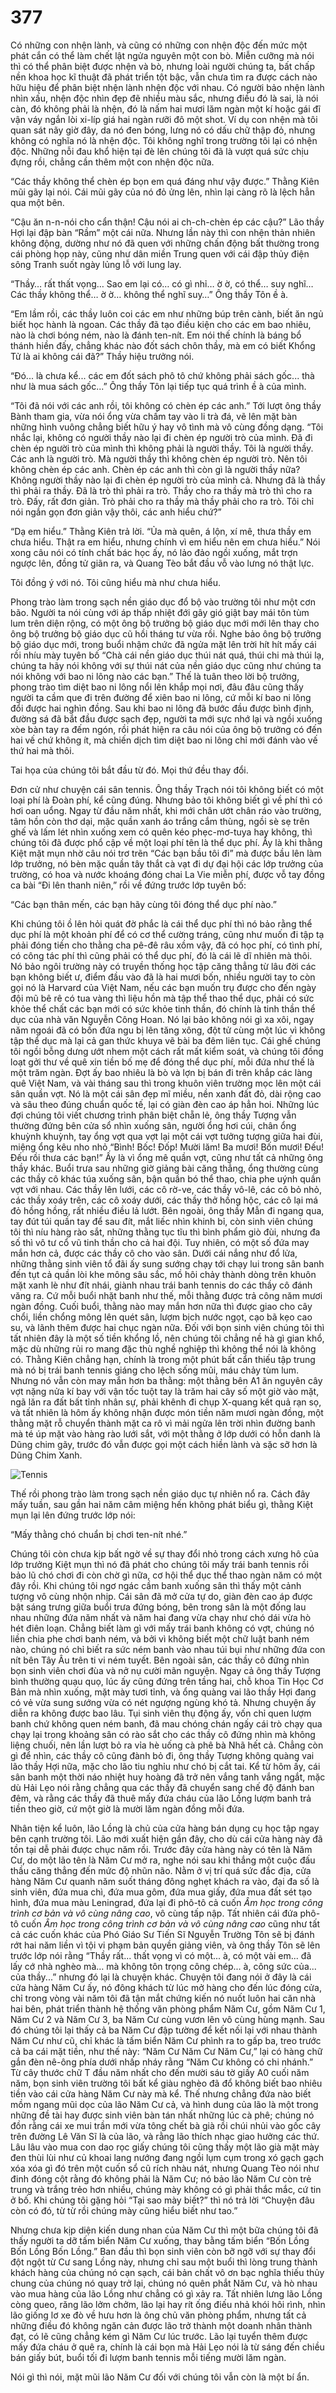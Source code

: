 # 377

Có những con nhện lành, và cũng có những con nhện độc đến mức một phát cắn có thể làm chết lật ngửa nguyên một con bò. Miễn cưỡng mà nói thì có thể phân biệt được nhện và bò, nhưng loài người chúng ta, bất chấp nền khoa học kĩ thuật đã phát triển tột bậc, vẫn chưa tìm ra được cách nào hữu hiệu để phân biệt nhện lành nhện độc với nhau. Có người bảo nhện lành nhìn xấu, nhện độc nhìn đẹp đẽ nhiều màu sắc, nhưng điều đó là sai, là nói càn, đó không phải là nhện, đó là nấm hai mươi lăm ngàn một kí hoặc gái đĩ vận váy ngắn lòi xi-líp giá hai ngàn rưỡi đô một shot. Ví dụ con nhện mà tôi quan sát nãy giờ đây, da nó đen bóng, lưng nó có dấu chữ thập đỏ, nhưng không có nghĩa nó là nhện độc. Tôi không nghĩ trong trường tôi lại có nhện độc. Những nỗi đau khổ hiện tại đè lên chúng tôi đã là vượt quá sức chịu đựng rồi, chẳng cần thêm một con nhện độc nữa. 

“Các thầy không thể chèn ép bọn em quá đáng như vậy được.” Thằng Kiên mũi gãy lại nói. Cái mũi gãy của nó đỏ ửng lên, nhìn lại càng rõ là lệch hẳn qua một bên. 

“Cậu ăn n-n-nói cho cẩn thận! Cậu nói ai ch-ch-chèn ép các cậu?” Lão thầy Hợi lại đập bàn “Rầm” một cái nữa. Nhưng lần này thì con nhện thản nhiên không động, dường như nó đã quen với những chấn động bất thường trong cái phòng họp này, cũng như dân miền Trung quen với cái đập thủy điện sông Tranh suốt ngày lủng lỗ với lung lay. 

 “Thầy… rất thất vọng… Sao em lại có… có gì nhỉ… ờ ờ, có thể… suy nghĩ… Các thầy không thể… ờ ờ… không thể nghĩ suy…” Ông thầy Tôn ề à.

“Em lầm rồi, các thầy luôn coi các em như những búp trên cành, biết ăn ngủ biết học hành là ngoan. Các thầy đã tạo điều kiện cho các em bao nhiêu, nào là chơi bóng ném, nào là đánh ten-nít. Em nói thế chính là báng bổ thánh hiền đấy, chẳng khác nào đốt sách chôn thầy, mà em có biết Khổng Tử là ai không cái đã?” Thầy hiệu trưởng nói.

“Đó... là chưa kể... các em đốt sách phô tô chứ không phải sách gốc... thà như là mua sách gốc...” Ông thầy Tôn lại tiếp tục quá trình ề à của mình. 

“Tôi đã nói với các anh rồi, tôi không có chèn ép các anh.” Tới lượt ông thầy Bành tham gia, vừa nói ổng vừa chấm tay vào li trà đá, vẽ lên mặt bàn những hình vuông chẳng biết hữu ý hay vô tình mà vô cùng đồng dạng. “Tôi nhắc lại, không có người thầy nào lại đi chèn ép người trò của mình. Đã đi chèn ép người trò của mình thì không phải là người thầy. Tôi là người thầy. Các anh là người trò. Mà người thầy thì không chèn ép người trò. Nên tôi không chèn ép các anh. Chèn ép các anh thì còn gì là người thầy nữa? Không người thầy nào lại đi chèn ép người trò của mình cả. Nhưng đã là thầy thì phải ra thầy. Đã là trò thì phải ra trò. Thầy cho ra thầy mà trò thì cho ra trò. Đấy, rất đơn giản. Trò phải cho ra thầy mà thầy phải cho ra trò. Tôi chỉ nói ngắn gọn đơn giản vậy thôi, các anh hiểu chứ?” 

“Dạ em hiểu.” Thằng Kiên trả lời. “Ủa mà quên, á lộn, xí mê, thưa thầy em chưa hiểu. Thật ra em hiểu, nhưng chính vì em hiểu nên em chưa hiểu.” Nói xong câu nói có tính chất bác học ấy, nó lảo đảo ngồi xuống, mắt trợn ngược lên, đồng tử giãn ra, và Quang Tèo bắt đầu vỗ vào lưng nó thật lực.

Tôi đồng ý với nó. Tôi cũng hiểu mà như chưa hiểu. 

Phong trào làm trong sạch nền giáo dục đổ bộ vào trường tôi như một cơn bão. Người ta nói cùng với áp thấp nhiệt đới gây gió giật bay mái tôn tùm lum trên diện rộng, có một ông bộ trưởng bộ giáo dục mới mới lên thay cho ông bộ trưởng bộ giáo dục cũ hồi tháng tư vừa rồi. Nghe bảo ông bộ trưởng bộ giáo dục mới, trong buổi nhậm chức đã ngửa mặt lên trời hít hít mấy cái rồi nhíu mày tuyên bố “Chà cái nền giáo dục thúi nát quá, thúi chi mà thúi lạ, chúng ta hãy nói không với sự thúi nát của nền giáo dục cũng như chúng ta nói không với bao ni lông nào các bạn.” Thế là tuân theo lời bộ trưởng, phong trào tìm diệt bao ni lông nổi lên khắp mọi nơi, đâu đâu cũng thấy người ta cầm que đi trên đường để xiên bao ni lông, cứ mỗi kí bao ni lông đổi được hai nghìn đồng. Sau khi bao ni lông đã bước đầu được bình định, đường sá đã bắt đầu được sạch đẹp, người ta mới sực nhớ lại và ngồi xuống xòe bàn tay ra đếm ngón, rồi phát hiện ra câu nói của ông bộ trưởng có đến hai vế chứ không ít, mà chiến dịch tìm diệt bao ni lông chỉ mới đánh vào vế thứ hai mà thôi. 

Tai họa của chúng tôi bắt đầu từ đó. Mọi thứ đều thay đổi. 

Đơn cử như chuyện cái sân tennis. Ông thầy Trạch nói tôi không biết có một loại phí là Đoàn phí, kể cũng đúng. Nhưng bảo tôi không biết gì về phí thì có hơi oan uổng. Ngay từ đầu năm nhất, khi mới chân ướt chân ráo vào trường, tâm hồn còn thơ dại, mặc quần xanh áo trắng cắm thùng, ngồi sè sẹ trên ghế và lấm lét nhìn xuống xem có quên kéo phẹc-mơ-tuya hay không, thì chúng tôi đã được phổ cập về một loại phí tên là thể dục phí. Ấy là khi thằng Kiệt mặt mụn nhờ câu nói trơ trẽn “Các bạn bầu tôi đi” mà được bầu lên làm lớp trưởng, nó bèn mặc quần tây thắt cà vạt đi dự đại hội các lớp trưởng của trường, có hoa và nước khoáng đóng chai La Vie miễn phí, được vỗ tay đồng ca bài “Đi lên thanh niên,” rồi về đứng trước lớp tuyên bố:

“Các bạn thân mến, các bạn hãy cùng tôi đóng thể dục phí nào.”

Khi chúng tôi ồ lên hỏi quát đờ phắc là cái thể dục phí thì nó bảo rằng thể dục phí là một khoản phí để có cơ thể cường tráng, cũng như muốn đi tập tạ phải đóng tiền cho thằng cha pê-đê râu xồm vậy, đã có học phí, có tình phí, có công tác phí thì cũng phải có thể dục phí, đó là cái lẽ dĩ nhiên mà thôi. Nó bảo ngôi trường này có truyền thống học tập căng thẳng từ lâu đời các bạn không biết ư, điểm đầu vào đã là hai mươi bốn, nhiều người tay to còn gọi nó là Harvard của Việt Nam, nếu các bạn muốn trụ được cho đến ngày đội mũ bê rê có tua vàng thì liệu hồn mà tập thể thao thể dục, phải có sức khỏe thể chất các bạn mới có sức khỏe tinh thần, đó chính là tinh thần thể dục của nhà văn Nguyễn Công Hoan. Nó lại bảo không nói gì xa xôi, ngay năm ngoái đã có bốn đứa ngu bị lên tăng xông, đột tử cùng một lúc vì không tập thể dục mà lại cả gan thức khuya vẽ bài ba đêm liên tục. Cái ghế chúng tôi ngồi bỗng dưng ướt nhem một cách rất mất kiểm soát, và chúng tôi đồng loạt gởi thư về quê xin tiền bố mẹ để đóng thể dục phí, mỗi đứa như thế là một trăm ngàn. Đợt ấy bao nhiêu là bò và lợn bị bán đi trên khắp các làng quê Việt Nam, và vài tháng sau thì trong khuôn viên trường mọc lên một cái sân quần vợt. Nó là một cái sân đẹp mĩ miều, nền xanh đất đỏ, dài rộng cao và sâu theo đúng chuẩn quốc tế, lại có giàn đèn cao áp hẳn hoi. Những lúc đợi chúng tôi viết chương trình phân biệt chẵn lẻ, ông thầy Tượng vẫn thường đứng bên cửa sổ nhìn xuống sân, người ổng hơi cúi, chân ổng khuỳnh khuỳnh, tay ổng vợt qua vợt lại một cái vợt tưởng tượng giữa hai đùi, miệng ổng kêu nho nhỏ “Bình! Bốc! Đốp! Mười lăm! Ba mươi! Bốn mươi! Đếu! Đếu rồi thưa các bạn!” Ấy là vì ổng mê quần vợt, cũng như tất cả những ông thầy khác. Buổi trưa sau những giờ giảng bài căng thẳng, ổng thường cùng các thầy cô khác túa xuống sân, bận quần bó thể thao, chia phe uýnh quần vợt với nhau. Các thầy lên lưới, các cô rờ-ve, các thầy vô-lê, các cô bỏ nhỏ, các thầy xoáy trên, các cô xoáy dưới, các thầy thở hồng hộc, các cô lại má đỏ hồng hồng, rất nhiều điều lả lướt. Bên ngoài, ông thầy Mẫn đi ngang qua, tay đút túi quần tay để sau đít, mắt liếc nhìn khinh bỉ, còn sinh viên chúng tôi thì níu hàng rào sắt, những thằng tục tĩu thì bình phẩm giò đùi, nhưng đa số thì vô tư cổ vũ tinh thần cho cả hai đội. Tuy nhiên, có một số đứa may mắn hơn cả, được các thầy cô cho vào sân. Dưới cái nắng như đổ lửa, những thằng sinh viên tổ đãi ấy sung sướng chạy tới chạy lui trong sân banh đến tụt cả quần lòi khe mông sâu sắc, mồ hôi chảy thành dòng trên khuôn mặt xanh lè như đít nhái, giành nhau trái banh tennis do các thầy cô đánh văng ra. Cứ mỗi buổi nhặt banh như thế, mỗi thằng được trả công năm mươi ngàn đồng. Cuối buổi, thằng nào may mắn hơn nữa thì được giao cho cây chổi, liền chổng mông lên quét sân, lượm bịch nước ngọt, cạo bã kẹo cao su, và lãnh thêm được hai chục ngàn nữa. Đối với bọn sinh viên chúng tôi thì tất nhiên đây là một số tiền khổng lồ, nên chúng tôi chẳng nề hà gì gian khổ, mặc dù những rủi ro mang đặc thù nghề nghiệp thì không thể nói là không có. Thằng Kiên chẳng hạn, chính là trong một phút bất cẩn thiếu tập trung mà nó bị trái banh tennis giáng cho lệch sống mũi, máu chảy tùm lum. Nhưng nó vẫn còn may mắn hơn ba thằng: một thằng bên A1 ăn nguyên cây vợt nặng nửa kí bay với vận tốc tuột tay là trăm hai cây số một giờ vào mặt, ngã lăn ra đất bất tỉnh nhân sự, phải khênh đi chụp X-quang kết quả rạn sọ, và tất nhiên là hôm ấy không nhận được món tiền năm mươi ngàn đồng, một thằng mặt rỗ chuyển thành mặt ca rô vì mải ngửa lên trời nhìn đường banh mà té úp mặt vào hàng rào lưới sắt, với một thằng ở lớp dưới có hỗn danh là Dũng chim gãy, trước đó vẫn được gọi một cách hiền lành và sặc sỡ hơn là Dũng Chim Xanh. 

![Tennis](../images/tennis.jpg)

Thế rồi phong trào làm trong sạch nền giáo dục tự nhiên nổ ra. Cách đây mấy tuần, sau gần hai năm câm miệng hến không phát biểu gì, thằng Kiệt mụn lại lên đứng trước lớp nói:

 “Mấy thằng chó chuẩn bị chơi ten-nít nhé.”

Chúng tôi còn chưa kịp bất ngờ về sự thay đổi nhỏ trong cách xưng hô của lớp trưởng Kiệt mụn thì nó đã phát cho chúng tôi mấy trái banh tennis rồi bảo lũ chó chơi đi còn chờ gì nữa, cơ hội thể dục thể thao ngàn năm có một đây rồi. Khi chúng tôi ngơ ngác cầm banh xuống sân thì thấy một cảnh tượng vô cùng nhộn nhịp. Cái sân đã mở cửa tự do, giàn đèn cao áp được bật sáng trưng giữa buổi trưa đứng bóng, bên trong sân là một đống lau nhau những đứa năm nhất và năm hai đang vừa chạy như chó dái vừa hò hét điên loạn. Chẳng biết làm gì với mấy trái banh không có vợt, chúng nó liền chia phe chơi banh ném, và bởi vì không biết một chữ luật banh ném nào, chúng nó chỉ biết ra sức ném banh vào nhau túi bụi như những đứa con nít bên Tây Âu trên ti vi ném tuyết. Bên ngoài sân, các thầy cô đứng nhìn bọn sinh viên chơi đùa và nở nụ cười mãn nguyện. Ngay cả ông thầy Tượng bình thường quạu quọ, lúc ấy cũng đứng trên tầng hai, chỗ khoa Tin Học Cơ Bản mà nhìn xuống, mặt mày tươi tỉnh, và ổng quàng vai lão thầy Hợi đang có vẻ vừa sung sướng vừa có nét ngượng ngùng khó tả. Nhưng chuyện ấy diễn ra không được bao lâu. Tụi sinh viên thụ động ấy, vốn chỉ quen lượm banh chứ không quen ném banh, đã mau chóng chán ngấy cái trò chạy qua chạy lại trong khoảng sân có rào sắt cho các thầy cô đứng nhìn mà không liệng chuối, nên lần lượt bỏ ra vỉa hè uống cà phê bà Nhã hết cả. Chẳng còn gì để nhìn, các thầy cô cũng đành bỏ đi, ông thầy Tượng không quàng vai lão thầy Hợi nữa, mặc cho lão tiu nghỉu như chó bị cắt tai. Kể từ hôm ấy, cái sân banh một thời náo nhiệt huy hoàng đã trở nên vắng tanh vắng ngắt, mặc dù Hải Lẹo nói rằng chẳng qua các thầy đã chuyển sang chế độ đánh ban đêm, và rằng các thầy đã thuê mấy đứa cháu của lão Lồng lượm banh trả tiền theo giờ, cứ một giờ là mười lăm ngàn đồng mỗi đứa.

Nhân tiện kể luôn, lão Lồng là chủ của cửa hàng bán dụng cụ học tập ngay bên cạnh trường tôi. Lão mới xuất hiện gần đây, cho dù cái cửa hàng này đã tồn tại dễ phải được chục năm rồi. Trước đây cửa hàng này có tên là Năm Cư, do một lão tên là Năm Cư mở ra, nghe nói sau khi thắng một cuộc đấu thầu căng thẳng đến mức độ nhũn não. Nằm ở vị trí quá sức đắc địa, cửa hàng Năm Cư quanh năm suốt tháng đông nghẹt khách ra vào, đại đa số là sinh viên, đứa mua chì, đứa mua gôm, đứa mua giấy, đứa mua đất sét tạo hình, đứa mua màu Leningrad, đứa lại đi phô-tô cả cuốn _Âm học trong công trình cơ bản và vô cùng nâng cao_, vô cùng tấp nập. Tất nhiên cái đứa phô-tô cuốn _Âm học trong công trình cơ bản và vô cùng nâng cao_ cũng như tất cả các cuốn khác của Phó Giáo Sư Tiến Sĩ Nguyễn Trường Tôn sẽ bị đánh rớt hai năm liền vì tội vi phạm bản quyền giảng viên, và ông thầy Tôn sẽ lên trước lớp nói rằng “Thầy rất... thất vọng vì có một... à, có một vài em... đã lấy cớ nhà nghèo mà… mà không tôn trọng công chép... à, công sức của... của thầy...” nhưng đó lại là chuyện khác. Chuyện tôi đang nói ở đây là cái cửa hàng Năm Cư ấy, nó đông khách từ lúc mở hàng cho đến lúc đóng cửa, chỉ trong vòng vài năm tôi đã tận mắt chứng kiến nó nuốt luôn hai căn nhà hai bên, phát triển thành hệ thống văn phòng phẩm Năm Cư, gồm Năm Cư 1, Năm Cư 2 và Năm Cư 3, ba Năm Cư cùng vươn lên vô cùng hùng mạnh. Sau đó chúng tôi lại thấy cả ba Năm Cư đập tường để kết nối lại với nhau thành Năm Cư như cũ, chỉ khác là tấm biển Năm Cư phình ra to gấp ba, treo trước cả ba cái mặt tiền, như thế này: “Năm Cư Năm Cư Năm Cư,” lại có hàng chữ gắn đèn nê-ông phía dưới nhấp nháy rằng “Năm Cư không có chi nhánh.” Từ cây thước chữ T đầu năm nhất cho đến mười sáu tờ giấy A0 cuối năm năm, bọn sinh viên trường tôi bất kể giàu nghèo đã đổ không biết bao nhiêu tiền vào cái cửa hàng Năm Cư này mà kể. Thế nhưng chẳng đứa nào biết mồm ngang mũi dọc của lão Năm Cư cả, và hình dung của lão là một trong những đề tài hay được sinh viên bàn tán nhất những lúc cà phê; chúng nó đồn rằng cái xe mui trần mới vừa tông chết bà già rồi chúi nhủi vào gốc cây trên đường Lê Văn Sĩ là của lão, và rằng lão thích nhạc giao hưởng các thứ. Lâu lâu vào mua con dao rọc giấy chúng tôi cũng thấy một lão già mặt mày đen thùi lùi như củ khoai lang nướng đang ngồi lụm cụm trong xó gạch gạch xóa xóa gì đó trên một cuốn sổ cũ rích nhàu nát, nhưng Quang Tèo nói như đinh đóng cột rằng đó không phải là Năm Cư; nó bảo lão Năm Cư còn trẻ trung và trắng trẻo hơn nhiều, chúng mày không có gì phải thắc mắc, cứ tin ở bố. Khi chúng tôi gặng hỏi “Tại sao mày biết?” thì nó trả lời “Chuyện đâu còn có đó, từ từ rồi chúng mày cũng hiểu biết như tao.” 

Nhưng chưa kịp diện kiến dung nhan của Năm Cư thì một bữa chúng tôi đã thấy người ta dỡ tấm biển Năm Cư xuống, thay bằng tấm biển “Bốn Lồng Bốn Lồng Bốn Lồng.” Ban đầu thì bọn sinh viên còn bỡ ngỡ với sự thay đổi đột ngột từ Cư sang Lồng này, nhưng chỉ sau một buổi thì lòng trung thành khách hàng của chúng nó cạn sạch, cái bản chất vô ơn bạc nghĩa thiếu thủy chung của chúng nó quay trở lại, chúng nó quên phắt Năm Cư, và hò nhau vào mua hàng của lão Lồng như chẳng có gì xảy ra. Tất nhiên lưng lão Lồng còng queo, răng lão lởm chởm, lão lại hay rít ống điếu nhả khói hôi rình, nhìn lão giống lơ xe đò về hưu hơn là ông chủ văn phòng phẩm, nhưng tất cả những điều đó không ngăn cản được lão trở thành một doanh nhân thành đạt, có lẽ cũng chẳng kém gì Năm Cư lúc trước. Lão lại tuyển thêm được mấy đứa cháu ở quê ra, chính là cái bọn mà Hải Lẹo nói là từ sáng đến chiều bán giấy bút, buổi tối đi lượm banh tennis mỗi tiếng mười lăm ngàn. 

Nói gì thì nói, mặt mũi lão Năm Cư đối với chúng tôi vẫn còn là một bí ẩn.
